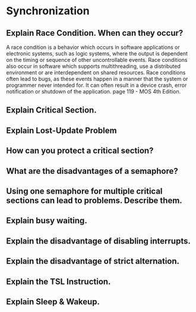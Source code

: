 # Synchronization

## Explain Race Condition. When can they occur?
A race condition is a behavior which occurs in software applications or electronic systems, such as logic systems, where the output is dependent on the timing or sequence of other uncontrollable events. Race conditions also occur in software which supports multithreading, use a distributed environment or are interdependent on shared resources. Race conditions often lead to bugs, as these events happen in a manner that the system or programmer never intended for. It can often result in a device crash, error notification or shutdown of the application. 
page 119 - MOS 4th Edition. 

## Explain Critical Section.

## Explain Lost-Update Problem

## How can you protect a critical section?

## What are the disadvantages of a semaphore?

## Using one semaphore for multiple critical sections can lead to problems. Describe them.

## Explain busy waiting.

## Explain the disadvantage of disabling interrupts.

## Explain the disadvantage of strict alternation.

## Explain the TSL Instruction.

## Explain Sleep & Wakeup.
